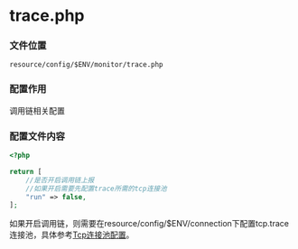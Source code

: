# trace.php

### 文件位置

```
resource/config/$ENV/monitor/trace.php
```

### 配置作用

调用链相关配置

### 配置文件内容

```php
<?php

return [
    //是否开启调用链上报
    //如果开启需要先配置trace所需的tcp连接池
    "run" => false,
];
```

如果开启调用链，则需要在resource/config/$ENV/connection下配置tcp.trace连接池，具体参考[Tcp连接池配置](../libs/pool/tcp.md)。

